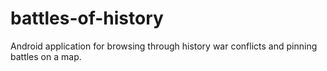 # battles-of-history
Android application for browsing through history war conflicts and pinning battles on a map.
